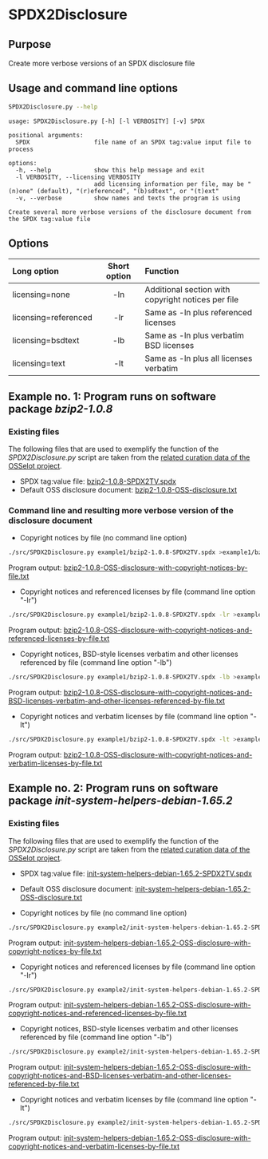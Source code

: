 # SPDX2Disclosure

## Purpose
Create more verbose versions of an SPDX disclosure file

## Usage and command line options
```bash
SPDX2Disclosure.py --help
```
```
usage: SPDX2Disclosure.py [-h] [-l VERBOSITY] [-v] SPDX

positional arguments:
  SPDX                  file name of an SPDX tag:value input file to process

options:
  -h, --help            show this help message and exit
  -l VERBOSITY, --licensing VERBOSITY
                        add licensing information per file, may be "(n)one" (default), "(r)eferenced", "(b)sdtext", or "(t)ext"
  -v, --verbose         show names and texts the program is using

Create several more verbose versions of the disclosure document from the SPDX tag:value file
```
## Options

|    Long option      | Short option |                        Function                    |
|:--------------------|:------------:|:---------------------------------------------------|
|licensing=none       |     -ln      | Additional section with copyright notices per file |
|licensing=referenced |     -lr      | Same as -ln plus referenced licenses               |
|licensing=bsdtext    |     -lb      | Same as -ln plus verbatim BSD licenses             |
|licensing=text       |     -lt      | Same as -ln plus all licenses verbatim             |

## Example no. 1: Program runs on software package <i>bzip2-1.0.8</i>
### Existing files
The following files that are used to exemplify the function of the <i>SPDX2Disclosure.py</i> script are taken from the <a href="https://github.com/Open-Source-Compliance/package-analysis/tree/main/analysed-packages/bzip2/version-1.0.8">related curation data of the OSSelot project</a>.
* SPDX tag:value file: <a href="/example1/bzip2-1.0.8-SPDX2TV.spdx">bzip2-1.0.8-SPDX2TV.spdx</a>
* Default OSS disclosure document: <a href="/example1/bzip2-1.0.8-OSS-disclosure.txt">bzip2-1.0.8-OSS-disclosure.txt</a>

### Command line and resulting more verbose version of the disclosure document
* Copyright notices by file (no command line option)
```bash
./src/SPDX2Disclosure.py example1/bzip2-1.0.8-SPDX2TV.spdx >example1/bzip2-1.0.8-OSS-disclosure-with-copyright-notices-by-file.txt
```
Program output: <a href="/example1/bzip2-1.0.8-OSS-disclosure-with-copyright-notices-by-file.txt">bzip2-1.0.8-OSS-disclosure-with-copyright-notices-by-file.txt</a>

*  Copyright notices and referenced licenses by file (command line option "-lr")
```bash
./src/SPDX2Disclosure.py example1/bzip2-1.0.8-SPDX2TV.spdx -lr >example1/bzip2-1.0.8-OSS-disclosure-with-copyright-notices-and-referenced-licenses-by-file.txt
```
Program output: <a href="/example1/bzip2-1.0.8-OSS-disclosure-with-copyright-notices-and-referenced-licenses-by-file.txt">bzip2-1.0.8-OSS-disclosure-with-copyright-notices-and-referenced-licenses-by-file.txt</a>

*  Copyright notices, BSD-style licenses verbatim and other licenses referenced by file (command line option "-lb")
```bash
./src/SPDX2Disclosure.py example1/bzip2-1.0.8-SPDX2TV.spdx -lb >example1/bzip2-1.0.8-OSS-disclosure-with-copyright-notices-and-BSD-licenses-verbatim-and-other-licenses-referenced-by-file.txt
```
Program output: <a href="/example1/bzip2-1.0.8-OSS-disclosure-with-copyright-notices-and-BSD-licenses-verbatim-and-other-licenses-referenced-by-file.txt">bzip2-1.0.8-OSS-disclosure-with-copyright-notices-and-BSD-licenses-verbatim-and-other-licenses-referenced-by-file.txt</a>

* Copyright notices and verbatim licenses by file (command line option "-lt")
```bash
./src/SPDX2Disclosure.py example1/bzip2-1.0.8-SPDX2TV.spdx -lt >example1/bzip2-1.0.8-OSS-disclosure-with-copyright-notices-and-verbatim-licenses-by-file.txt
```
Program output: <a href="/example1/bzip2-1.0.8-OSS-disclosure-with-copyright-notices-and-verbatim-licenses-by-file.txt">bzip2-1.0.8-OSS-disclosure-with-copyright-notices-and-verbatim-licenses-by-file.txt</a>

## Example no. 2: Program runs on software package <i>init-system-helpers-debian-1.65.2</i>
### Existing files
The following files that are used to exemplify the function of the <i>SPDX2Disclosure.py</i> script are taken from the <a href="https://github.com/Open-Source-Compliance/package-analysis/tree/main/analysed-packages/nit-system-helpers-debian/version-1.65.2">related curation data of the OSSelot project</a>.
* SPDX tag:value file: <a href="/example2/init-system-helpers-debian-1.65.2-SPDX2TV.spdx">init-system-helpers-debian-1.65.2-SPDX2TV.spdx</a>
* Default OSS disclosure document: <a href="/example2/init-system-helpers-debian-1.65.2-OSS-disclosure.txt">init-system-helpers-debian-1.65.2-OSS-disclosure.txt</a>

* Copyright notices by file (no command line option)
```bash
./src/SPDX2Disclosure.py example2/init-system-helpers-debian-1.65.2-SPDX2TV.spdx >example2/init-system-helpers-debian-1.65.2-OSS-disclosure-with-copyright-notices-by-file.txt
```
Program output: <a href="/example2/init-system-helpers-debian-1.65.2-OSS-disclosure-with-copyright-notices-by-file.txt">init-system-helpers-debian-1.65.2-OSS-disclosure-with-copyright-notices-by-file.txt</a>

*  Copyright notices and referenced licenses by file (command line option "-lr")
```bash
./src/SPDX2Disclosure.py example2/init-system-helpers-debian-1.65.2-SPDX2TV.spdx -lr >example2/init-system-helpers-debian-1.65.2-OSS-disclosure-with-copyright-notices-and-referenced-licenses-by-file.txt
```
Program output: <a href="/example2/init-system-helpers-debian-1.65.2-OSS-disclosure-with-copyright-notices-and-referenced-licenses-by-file.txt">init-system-helpers-debian-1.65.2-OSS-disclosure-with-copyright-notices-and-referenced-licenses-by-file.txt</a>

*  Copyright notices, BSD-style licenses verbatim and other licenses referenced by file (command line option "-lb")
```bash
./src/SPDX2Disclosure.py example2/init-system-helpers-debian-1.65.2-SPDX2TV.spdx -lb >example2/init-system-helpers-debian-1.65.2-OSS-disclosure-with-copyright-notices-and-BSD-licenses-verbatim-and-other-licenses-referenced-by-file.txt
```
Program output: <a href="/example2/init-system-helpers-debian-1.65.2-OSS-disclosure-with-copyright-notices-and-BSD-licenses-verbatim-and-other-licenses-referenced-by-file.txt">init-system-helpers-debian-1.65.2-OSS-disclosure-with-copyright-notices-and-BSD-licenses-verbatim-and-other-licenses-referenced-by-file.txt</a>

* Copyright notices and verbatim licenses by file (command line option "-lt")
```bash
./src/SPDX2Disclosure.py example2/init-system-helpers-debian-1.65.2-SPDX2TV.spdx -lt >example2/init-system-helpers-debian-1.65.2-OSS-disclosure-with-copyright-notices-and-verbatim-licenses-by-file.txt
```
Program output: <a href="/example2/init-system-helpers-debian-1.65.2-OSS-disclosure-with-copyright-notices-and-verbatim-licenses-by-file.txt">init-system-helpers-debian-1.65.2-OSS-disclosure-with-copyright-notices-and-verbatim-licenses-by-file.txt</a>

